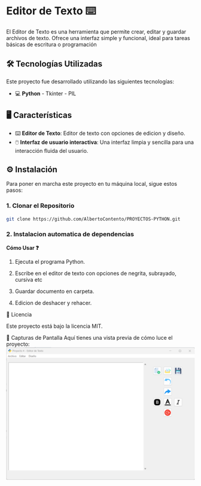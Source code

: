 # Editor de Texto ⌨️
El Editor de Texto es una herramienta que permite crear, editar y guardar archivos de texto. Ofrece una interfaz simple y funcional, ideal para tareas básicas de escritura o programación

## 🛠️ Tecnologías Utilizadas
Este proyecto fue desarrollado utilizando las siguientes tecnologías:

- 💻 **Python** - Tkinter - PIL

## 🖥️ Características
- ⌨️ **Editor de Texto**: Editor de texto con opciones de edicion y diseño.
- 🖱️ **Interfaz de usuario interactiva**: Una interfaz limpia y sencilla para una interacción fluida del usuario.

## ⚙️ Instalación
Para poner en marcha este proyecto en tu máquina local, sigue estos pasos:

### 1. Clonar el Repositorio

```bash
git clone https://github.com/AlbertoContento/PROYECTOS-PYTHON.git
```

### 2. Instalacion automatica de dependencias
**Cómo Usar ❓**

1.  Ejecuta el programa Python.

2.  Escribe en el editor de texto con opciones de negrita, subrayado, cursiva etc

3.  Guardar documento en carpeta.

4. Edicion de deshacer y rehacer.

📄 Licencia

Este proyecto está bajo la licencia MIT.

🎨 Capturas de Pantalla
Aquí tienes una vista previa de cómo luce el proyecto:
![Pantalla Principal](https://github.com/AlbertoContento/PROYECTOS-PYTHON/blob/main/PROYECTO04%20-%20Editor%20de%20Texto/assets/Captura_de_pantalla.png)

